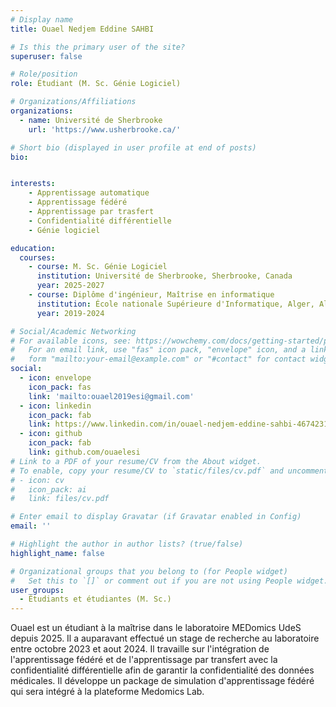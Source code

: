 ```yaml
---
# Display name
title: Ouael Nedjem Eddine SAHBI

# Is this the primary user of the site?
superuser: false

# Role/position
role: Étudiant (M. Sc. Génie Logiciel)

# Organizations/Affiliations
organizations:
  - name: Université de Sherbrooke
    url: 'https://www.usherbrooke.ca/'

# Short bio (displayed in user profile at end of posts)
bio: 


interests:
    - Apprentissage automatique
    - Apprentissage fédéré
    - Apprentissage par trasfert
    - Confidentialité différentielle
    - Génie logiciel

education:
  courses:
    - course: M. Sc. Génie Logiciel
      institution: Université de Sherbrooke, Sherbrooke, Canada
      year: 2025-2027
    - course: Diplôme d'ingénieur, Maîtrise en informatique
      institution: École nationale Supérieure d'Informatique, Alger, Algérie
      year: 2019-2024

# Social/Academic Networking
# For available icons, see: https://wowchemy.com/docs/getting-started/page-builder/#icons
#   For an email link, use "fas" icon pack, "envelope" icon, and a link in the
#   form "mailto:your-email@example.com" or "#contact" for contact widget.
social:
  - icon: envelope
    icon_pack: fas
    link: 'mailto:ouael2019esi@gmail.com'
  - icon: linkedin
    icon_pack: fab
    link: https://www.linkedin.com/in/ouael-nedjem-eddine-sahbi-4674231b3?utm_source=share&utm_campaign=share_via&utm_content=profile&utm_medium=ios_app
  - icon: github
    icon_pack: fab
    link: github.com/ouaelesi
# Link to a PDF of your resume/CV from the About widget.
# To enable, copy your resume/CV to `static/files/cv.pdf` and uncomment the lines below.
# - icon: cv
#   icon_pack: ai
#   link: files/cv.pdf

# Enter email to display Gravatar (if Gravatar enabled in Config)
email: ''

# Highlight the author in author lists? (true/false)
highlight_name: false

# Organizational groups that you belong to (for People widget)
#   Set this to `[]` or comment out if you are not using People widget.
user_groups:
  - Étudiants et étudiantes (M. Sc.)
---
```


Ouael est un étudiant à la maîtrise dans le laboratoire MEDomics UdeS depuis 2025. Il a auparavant effectué un stage de recherche au laboratoire entre octobre 2023 et aout 2024. Il travaille sur l'intégration de l'apprentissage fédéré et de l'apprentissage par transfert avec la confidentialité différentielle afin de garantir la confidentialité des données médicales. Il développe un package de simulation d'apprentissage fédéré qui sera intégré à la plateforme Medomics Lab.
